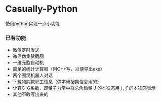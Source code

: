 # Casually-Python

使用python实现一点小功能

### 已有功能

- 微信定时发送
- 微信伪集赞截图
- 一维元胞自动机
- 简单的统计计算器（用C++写，以便导出exe）
- 两个图灵机器人对话
- 下载物院教职工信息（做本研搜集信息用的）
- 计算C-G系数，即量子力学中将总角动量 J 的本征态用 j , j’ 的本征态表示
- 其他不敢写出来的
